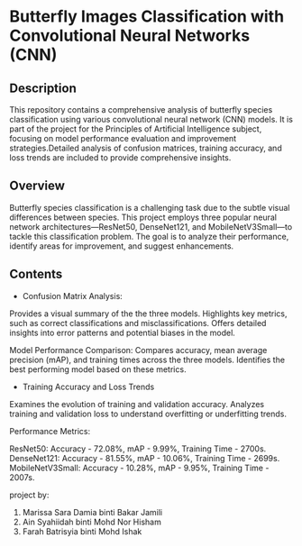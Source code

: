 # Butterfly Images Classification with Convolutional Neural Networks (CNN)

## Description
This repository contains a comprehensive analysis of butterfly species classification using various convolutional neural network (CNN) models. It is part of the project for the Principles of Artificial Intelligence subject, focusing on model performance evaluation and improvement strategies.Detailed analysis of confusion matrices, training accuracy, and loss trends are included to provide comprehensive insights.

## Overview

Butterfly species classification is a challenging task due to the subtle visual differences between species. This project employs three popular neural network architectures—ResNet50, DenseNet121, and MobileNetV3Small—to tackle this classification problem. The goal is to analyze their performance, identify areas for improvement, and suggest enhancements.

## Contents
* Confusion Matrix Analysis:

Provides a visual summary of the the three models.
Highlights key metrics, such as correct classifications and misclassifications.
Offers detailed insights into error patterns and potential biases in the model.

Model Performance Comparison: Compares accuracy, mean average precision (mAP), and training times across the three models.
Identifies the best performing model based on these metrics.

* Training Accuracy and Loss Trends
  
Examines the evolution of training and validation accuracy.
Analyzes training and validation loss to understand overfitting or underfitting trends.

Performance Metrics:

ResNet50: Accuracy - 72.08%, mAP - 9.99%, Training Time - 2700s.
DenseNet121: Accuracy - 81.55%, mAP - 10.06%, Training Time - 2699s.
MobileNetV3Small: Accuracy - 10.28%, mAP - 9.95%, Training Time - 2007s.

project by:

1. Marissa Sara Damia binti Bakar Jamili
2. Ain Syahiidah binti Mohd Nor Hisham
3. Farah Batrisyia binti Mohd Ishak
